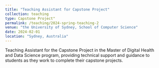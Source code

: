 ```yaml
---
title: "Teaching Assistant for Capstone Project"
collection: teaching
type: Capstone Project"
permalink: /teaching/2024-spring-teaching-2
venue: "the University of Sydney, School of Computer Science"
date: 2024-02-01
location: "Sydney, Australia"
---
```


Teaching Assistant for the Capstone Project in the Master of Digital Health and Data Science program, providing technical support and guidance to students as they work to complete their capstone projects.


